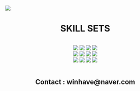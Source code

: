 <br/>
<img src="https://cdn.discordapp.com/attachments/921423896270491668/955830585501306880/-_-001.png"></img>
<h1 align="center">SKILL SETS</h1>
<br/>
<div align="center">
  <img src="https://img.shields.io/badge/C-A8B9CC.svg?&style=for-the-badge&logo=C&logoColor=white"/>
  <img src="https://img.shields.io/badge/C++-00599C.svg?&style=for-the-badge&logo=Cplusplus&logoColor=white"/>
  <img src="https://img.shields.io/badge/C Sharp-239120.svg?&style=for-the-badge&logo=CSharp&logoColor=white"/>
  <img src="https://img.shields.io/badge/JAVA-007396.svg?&style=for-the-badge&logo=Java&logoColor=white"/>
</div>
<div align="center">
  <img src="https://img.shields.io/badge/HTML5-E34F26.svg?&style=for-the-badge&logo=HTML5&logoColor=white"/>
  <img src="https://img.shields.io/badge/CSS3-1572B6.svg?&style=for-the-badge&logo=CSS3&logoColor=white"/>
  <img src="https://img.shields.io/badge/JAVASCRIPT-F7DF1E.svg?&style=for-the-badge&logo=Javascript&logoColor=black"/>
  <img src="https://img.shields.io/badge/TYPESCRIPT-3178C6.svg?&style=for-the-badge&logo=Typescript&logoColor=white"/>
</div>
<div align="center">
  <img src="https://img.shields.io/badge/REACT-61DAFB.svg?&style=for-the-badge&logo=React&logoColor=white"/>
  <img src="https://img.shields.io/badge/STYLED COMPONENTS-DB7093.svg?&style=for-the-badge&logo=styledcomponents&logoColor=white"/>
  <img src="https://img.shields.io/badge/REDUX-764ABC.svg?&style=for-the-badge&logo=Redux&logoColor=white"/>
  <img src="https://img.shields.io/badge/REACT ROUTER-CA4245.svg?&style=for-the-badge&logo=Reactrouter&logoColor=white"/>
</div>
<br/>
<h2 align="center">Contact : winhave@naver.com</h2>
<br/>
